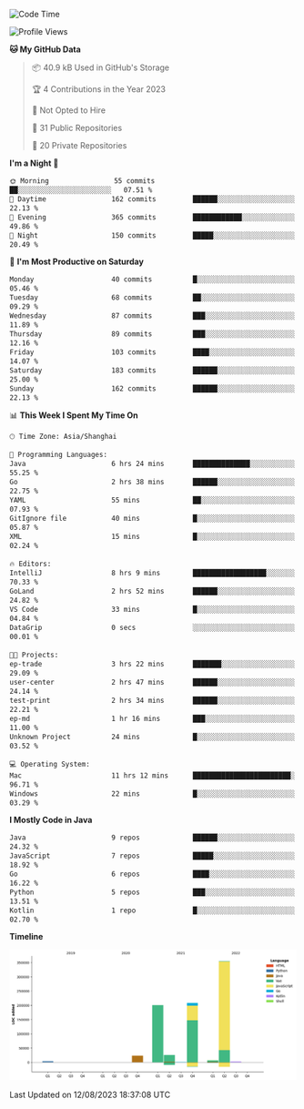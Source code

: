 <!--START_SECTION:waka-->
![Code Time](http://img.shields.io/badge/Code%20Time-2%2C010%20hrs%2057%20mins-blue)

![Profile Views](http://img.shields.io/badge/Profile%20Views-5-blue)

**🐱 My GitHub Data** 

> 📦 40.9 kB Used in GitHub's Storage 
 > 
> 🏆 4 Contributions in the Year 2023
 > 
> 🚫 Not Opted to Hire
 > 
> 📜 31 Public Repositories 
 > 
> 🔑 20 Private Repositories 
 > 
**I'm a Night 🦉** 

```text
🌞 Morning                55 commits          ██░░░░░░░░░░░░░░░░░░░░░░░   07.51 % 
🌆 Daytime                162 commits         ██████░░░░░░░░░░░░░░░░░░░   22.13 % 
🌃 Evening                365 commits         ████████████░░░░░░░░░░░░░   49.86 % 
🌙 Night                  150 commits         █████░░░░░░░░░░░░░░░░░░░░   20.49 % 
```
📅 **I'm Most Productive on Saturday** 

```text
Monday                   40 commits          █░░░░░░░░░░░░░░░░░░░░░░░░   05.46 % 
Tuesday                  68 commits          ██░░░░░░░░░░░░░░░░░░░░░░░   09.29 % 
Wednesday                87 commits          ███░░░░░░░░░░░░░░░░░░░░░░   11.89 % 
Thursday                 89 commits          ███░░░░░░░░░░░░░░░░░░░░░░   12.16 % 
Friday                   103 commits         ████░░░░░░░░░░░░░░░░░░░░░   14.07 % 
Saturday                 183 commits         ██████░░░░░░░░░░░░░░░░░░░   25.00 % 
Sunday                   162 commits         ██████░░░░░░░░░░░░░░░░░░░   22.13 % 
```


📊 **This Week I Spent My Time On** 

```text
🕑︎ Time Zone: Asia/Shanghai

💬 Programming Languages: 
Java                     6 hrs 24 mins       ██████████████░░░░░░░░░░░   55.25 % 
Go                       2 hrs 38 mins       ██████░░░░░░░░░░░░░░░░░░░   22.75 % 
YAML                     55 mins             ██░░░░░░░░░░░░░░░░░░░░░░░   07.93 % 
GitIgnore file           40 mins             █░░░░░░░░░░░░░░░░░░░░░░░░   05.87 % 
XML                      15 mins             █░░░░░░░░░░░░░░░░░░░░░░░░   02.24 % 

🔥 Editors: 
IntelliJ                 8 hrs 9 mins        ██████████████████░░░░░░░   70.33 % 
GoLand                   2 hrs 52 mins       ██████░░░░░░░░░░░░░░░░░░░   24.82 % 
VS Code                  33 mins             █░░░░░░░░░░░░░░░░░░░░░░░░   04.84 % 
DataGrip                 0 secs              ░░░░░░░░░░░░░░░░░░░░░░░░░   00.01 % 

🐱‍💻 Projects: 
ep-trade                 3 hrs 22 mins       ███████░░░░░░░░░░░░░░░░░░   29.09 % 
user-center              2 hrs 47 mins       ██████░░░░░░░░░░░░░░░░░░░   24.14 % 
test-print               2 hrs 34 mins       ██████░░░░░░░░░░░░░░░░░░░   22.21 % 
ep-md                    1 hr 16 mins        ███░░░░░░░░░░░░░░░░░░░░░░   11.00 % 
Unknown Project          24 mins             █░░░░░░░░░░░░░░░░░░░░░░░░   03.52 % 

💻 Operating System: 
Mac                      11 hrs 12 mins      ████████████████████████░   96.71 % 
Windows                  22 mins             █░░░░░░░░░░░░░░░░░░░░░░░░   03.29 % 
```

**I Mostly Code in Java** 

```text
Java                     9 repos             ██████░░░░░░░░░░░░░░░░░░░   24.32 % 
JavaScript               7 repos             █████░░░░░░░░░░░░░░░░░░░░   18.92 % 
Go                       6 repos             ████░░░░░░░░░░░░░░░░░░░░░   16.22 % 
Python                   5 repos             ███░░░░░░░░░░░░░░░░░░░░░░   13.51 % 
Kotlin                   1 repo              █░░░░░░░░░░░░░░░░░░░░░░░░   02.70 % 
```



**Timeline**

![Lines of Code chart](https://raw.githubusercontent.com/youtiaoguagua/youtiaoguagua/master/assets/bar_graph.png)


 Last Updated on 12/08/2023 18:37:08 UTC
<!--END_SECTION:waka-->